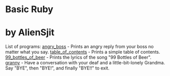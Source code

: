 # Basic Ruby
# by AlienSjit

List of programs:
[angry_boss]() - Prints an angry reply from your boss no matter what you say.
[table_of_contents]() - Prints a simple table of contents.
[99_bottles_of_beer]() - Prints the lyrics of the song "99 Bottles of Beer".
[granny]() - Have a conversation with your deaf and a little-bit-lonely Grandma. Say "BYE", then "BYE!", and finally "BYE!!" to exit. 
